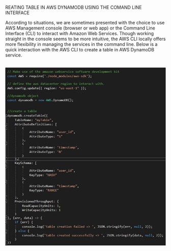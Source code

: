 
REATING TABLE IN AWS DYNAMODB USING THE COMAND LINE INTERFACE


According to situations, we are sometimes presented with the choice to use AWS Management console (browser or web app) or the Command Line Interface (CLI) to interact with Amazon Web Services. Though working straight in the console seems to be more intuitive, the AWS CLI locally offers more flexibility in managing the services in the command line. Below is a quick interaction with the AWS CLI to create a table in AWS DynamoDB service.


&nbsp;&nbsp;&nbsp;&nbsp;&nbsp;&nbsp;&nbsp;&nbsp;&nbsp;&nbsp;&nbsp;&nbsp;&nbsp;![jpg](/images/table_aws.jpg)
